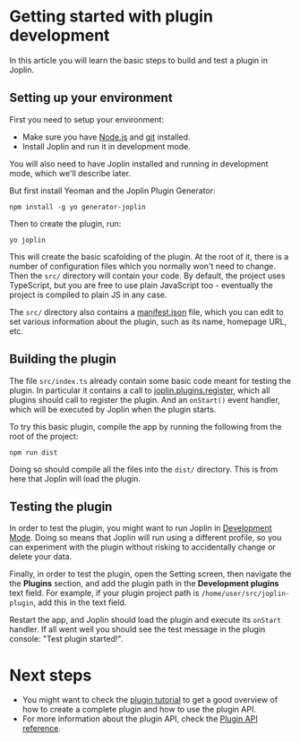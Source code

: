 # Getting started with plugin development

In this article you will learn the basic steps to build and test a plugin in Joplin.

## Setting up your environment

First you need to setup your environment:

- Make sure you have [Node.js](https://nodejs.org/) and [git](https://git-scm.com) installed.
- Install Joplin and run it in development mode.

You will also need to have Joplin installed and running in development mode, which we'll describe later.

But first install Yeoman and the Joplin Plugin Generator:

	npm install -g yo generator-joplin

Then to create the plugin, run:

	yo joplin

This will create the basic scafolding of the plugin. At the root of it, there is a number of configuration files which you normally won't need to change. Then the `src/` directory will contain your code. By default, the project uses TypeScript, but you are free to use plain JavaScript too - eventually the project is compiled to plain JS in any case.

The `src/` directory also contains a [manifest.json](https://github.com/laurent22/joplin/blob/dev/readme/api/references/plugin_manifest/) file, which you can edit to set various information about the plugin, such as its name, homepage URL, etc.

## Building the plugin

The file `src/index.ts` already contain some basic code meant for testing the plugin. In particular it contains a call to [joplin.plugins.register](https://joplinapp.org/api/references/plugin_api/classes/joplinplugins.html), which all plugins should call to register the plugin. And an `onStart()` event handler, which will be executed by Joplin when the plugin starts.

To try this basic plugin, compile the app by running the following from the root of the project:

	npm run dist

Doing so should compile all the files into the `dist/` directory. This is from here that Joplin will load the plugin.

## Testing the plugin

In order to test the plugin, you might want to run Joplin in [Development Mode](https://github.com/laurent22/joplin/blob/dev/readme/api/references/development_mode.md). Doing so means that Joplin will run using a different profile, so you can experiment with the plugin without risking to accidentally change or delete your data.

Finally, in order to test the plugin, open the Setting screen, then navigate the the **Plugins** section, and add the plugin path in the **Development plugins** text field. For example, if your plugin project path is `/home/user/src/joplin-plugin`, add this in the text field.

Restart the app, and Joplin should load the plugin and execute its `onStart` handler. If all went well you should see the test message in the plugin console: "Test plugin started!".

# Next steps

- You might want to check the [plugin tutorial](https://github.com/laurent22/joplin/blob/dev/readme/api/tutorials/toc_plugin.md) to get a good overview of how to create a complete plugin and how to use the plugin API.
- For more information about the plugin API, check the [Plugin API reference](https://joplinapp.org/api/references/plugin_api/classes/joplin.html).
